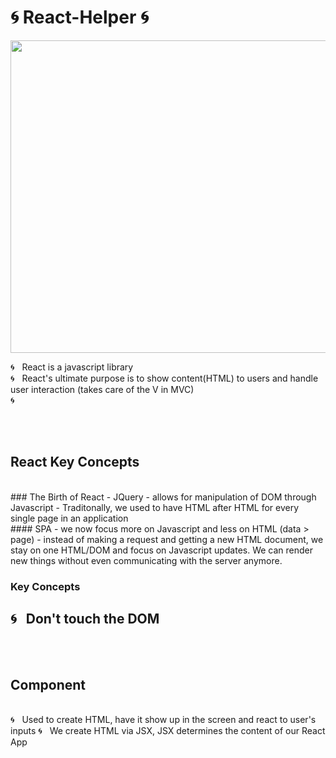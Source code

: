 # 🌀 React-Helper 🌀

<img src="https://sunscrapers.com/blog/wp-content/uploads/2018/11/1__DOHv30w-0eI-Ysz5U47Yg.png" height=500 width=900>

🌀 &nbsp; React is a javascript library <br>
🌀 &nbsp; React's ultimate purpose is to show content(HTML) to users and handle user interaction (takes care of the V in MVC) <br>
🌀 &nbsp;  <br>

<br>
<br>

## React Key Concepts
<br>
### The Birth of React
- JQuery - allows for manipulation of DOM through Javascript
- Traditonally, we used to have HTML after HTML for every single page in an application <br>
#### SPA
- we now focus more on Javascript and less on HTML (data > page)
- instead of making a request and getting a new HTML document, we stay on one HTML/DOM and focus on Javascript updates. We can render new things without even communicating with the server anymore. 
<br>

### Key Concepts
🌀 &nbsp; Don't touch the DOM <br>
- 

<br>
<br>

## Component
<br>
🌀 &nbsp; Used to create HTML, have it show up in the screen and react to user's inputs
🌀 &nbsp; We create HTML via JSX, JSX determines the content of our React App

